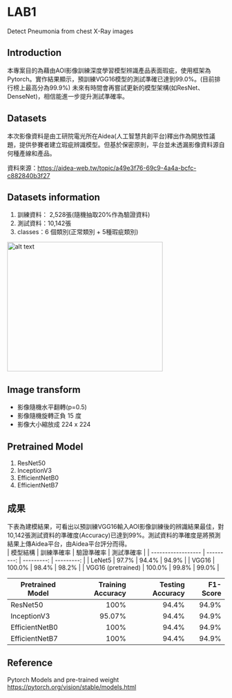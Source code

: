 # LAB1
Detect Pneumonia from chest X-Ray images

## Introduction

本專案目的為藉由AOI影像訓練深度學習模型辨識產品表面瑕疵，使用框架為Pytorch。實作結果顯示，預訓練VGG16模型的測試準確已達到99.0%。(目前排行榜上最高分為99.9%)
未來有時間會再嘗試更新的模型架構(如ResNet、DenseNet)，相信能進一步提升測試準確率。

## Datasets

本次影像資料是由工研院電光所在Aidea(人工智慧共創平台)釋出作為開放性議題，提供參賽者建立瑕疵辨識模型。但基於保密原則，平台並未透漏影像資料源自何種產線和產品。

資料來源：https://aidea-web.tw/topic/a49e3f76-69c9-4a4a-bcfc-c882840b3f27


## Datasets information

1. 訓練資料： 2,528張(隨機抽取20%作為驗證資料)
2. 測試資料：10,142張
3. classes：6 個類別(正常類別 + 5種瑕疵類別)



<img src="https://github.com/hcygeorge/aoi_defect_detection/blob/master/aoi_example.png" alt="alt text" width="360" height="300">


## Image transform

- 影像隨機水平翻轉(p=0.5)
- 影像隨機旋轉正負 15 度
- 影像大小縮放成 224 x 224

## Pretrained Model

1. ResNet50
2. InceptionV3
3. EfficientNetB0
4. EfficientNetB7

## 成果

下表為建模結果，可看出以預訓練VGG16輸入AOI影像訓練後的辨識結果最佳，對10,142張測試資料的準確度(Accuracy)已達到99%。測試資料的準確度是將預測結果上傳Aidea平台，由Aidea平台評分而得。  
| 模型結構           | 訓練準確率 | 驗證準確率 | 測試準確率 |
| ------------------ | ---------: | ---------: | ---------: |
| LeNet5             |      97.7% |      94.4% |      94.9% |
| VGG16              |     100.0% |      98.4% |      98.2% |
| VGG16 (pretrained) |     100.0% |      99.8% |      99.0% |


| Pretrained Model   | Training Accuracy | Testing Accuracy | F1-Score  |
| -------------------- | ------------------: | ----------------: | -------------: |
| ResNet50           |       100% |      94.4% |      94.9% |     94.9% |
| InceptionV3        |     95.07% |      94.4% |      94.9% |     94.9% |
| EfficientNetB0     |       100% |      94.4% |      94.9% |     94.9% |
| EfficientNetB7     |       100% |      94.4% |      94.9% |     94.9% |



## Reference

Pytorch Models and pre-trained weight  
https://pytorch.org/vision/stable/models.html   
